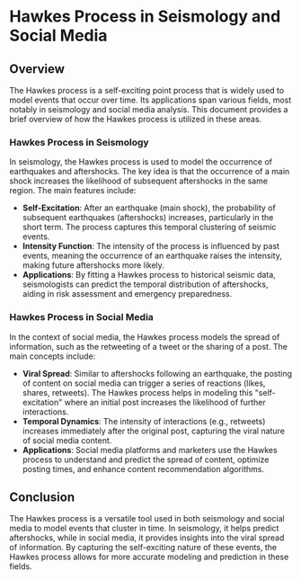 
# Hawkes Process in Seismology and Social Media

## Overview

The Hawkes process is a self-exciting point process that is widely used to model events that occur over time. Its applications span various fields, most notably in seismology and social media analysis. This document provides a brief overview of how the Hawkes process is utilized in these areas.

### Hawkes Process in Seismology

In seismology, the Hawkes process is used to model the occurrence of earthquakes and aftershocks. The key idea is that the occurrence of a main shock increases the likelihood of subsequent aftershocks in the same region. The main features include:

- **Self-Excitation**: After an earthquake (main shock), the probability of subsequent earthquakes (aftershocks) increases, particularly in the short term. The process captures this temporal clustering of seismic events.
- **Intensity Function**: The intensity of the process is influenced by past events, meaning the occurrence of an earthquake raises the intensity, making future aftershocks more likely.
- **Applications**: By fitting a Hawkes process to historical seismic data, seismologists can predict the temporal distribution of aftershocks, aiding in risk assessment and emergency preparedness.

### Hawkes Process in Social Media

In the context of social media, the Hawkes process models the spread of information, such as the retweeting of a tweet or the sharing of a post. The main concepts include:

- **Viral Spread**: Similar to aftershocks following an earthquake, the posting of content on social media can trigger a series of reactions (likes, shares, retweets). The Hawkes process helps in modeling this "self-excitation" where an initial post increases the likelihood of further interactions.
- **Temporal Dynamics**: The intensity of interactions (e.g., retweets) increases immediately after the original post, capturing the viral nature of social media content.
- **Applications**: Social media platforms and marketers use the Hawkes process to understand and predict the spread of content, optimize posting times, and enhance content recommendation algorithms.

## Conclusion

The Hawkes process is a versatile tool used in both seismology and social media to model events that cluster in time. In seismology, it helps predict aftershocks, while in social media, it provides insights into the viral spread of information. By capturing the self-exciting nature of these events, the Hawkes process allows for more accurate modeling and prediction in these fields.
